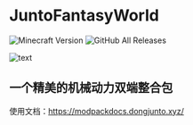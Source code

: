 # JuntoFantasyWorld
![Minecraft Version](https://img.shields.io/badge/Minecraft-1.18.2-green) ![GitHub All Releases](https://img.shields.io/github/downloads/buggzd/JuntoFantasyWorld/total?label=下载次数&color=blue)

![text](https://user-images.githubusercontent.com/57561662/226867816-0251ca1b-fe4e-4485-a7ec-ff80402b754e.png)
## 一个精美的机械动力双端整合包
使用文档：<https://modpackdocs.dongjunto.xyz/>
